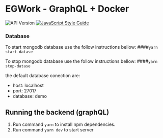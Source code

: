 EGWork - GraphQL + Docker
===================

![API Version](https://img.shields.io/badge/version-1.0.0-brightgreen.svg)
[![JavaScript Style Guide](https://img.shields.io/badge/code_style-standard-brightgreen.svg)](https://standardjs.com)

### Database
To start mongodb database use the follow instructions bellow:
####`yarn start-datase`

To stop mongodb database use the follow instructions bellow:
####`yarn stop-datase`

the default database conection are:
- host: localhost
- port: 27017
- database: demo

## Running the backend (graphQL)
1. Run command `yarn` to install npm dependencies.
2. Run command `yarn dev` to start server
